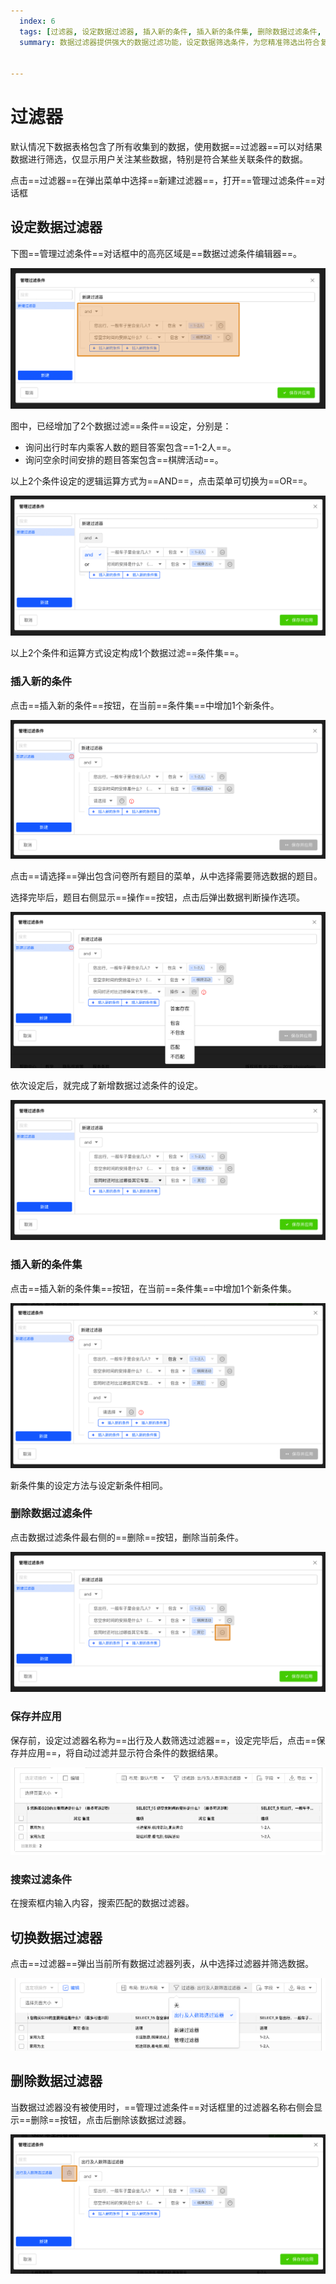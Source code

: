```yaml
---
  index: 6
  tags: [过滤器, 设定数据过滤器, 插入新的条件, 插入新的条件集, 删除数据过滤条件, 保存过滤器, 应用过滤器, 搜索过滤条件, 切换数据过滤器, 删除数据过滤器, 数据表格, 数据结果]
  summary: 数据过滤器提供强大的数据过滤功能，设定数据筛选条件，为您精准筛选出符合复杂逻辑关联条件数据集合。


---
```







# 过滤器

默认情况下数据表格包含了所有收集到的数据，使用数据==过滤器==可以对结果数据进行筛选，仅显示用户关注某些数据，特别是符合某些关联条件的数据。

点击==过滤器==在弹出菜单中选择==新建过滤器==，打开==管理过滤条件==对话框

## 设定数据过滤器

下图==管理过滤条件==对话框中的高亮区域是==数据过滤条件编辑器==。

<img src='../assets/02dataTable//06dataFilter/dataFilterConditionSet.png'>

图中，已经增加了2个数据过滤==条件==设定，分别是：

  + 询问出行时车内乘客人数的题目答案包含==1-2人==。
  + 询问空余时间安排的题目答案包含==棋牌活动==。

以上2个条件设定的逻辑运算方式为==AND==，点击菜单可切换为==OR==。

<img src='../assets/02dataTable//06dataFilter/dataFilterConditionSetLogicSet.png'>

以上2个条件和运算方式设定构成1个数据过滤==条件集==。

### 插入新的条件

点击==插入新的条件==按钮，在当前==条件集==中增加1个新条件。

<img src='../assets/02dataTable//06dataFilter/addDataFilterCondition.png'>

点击==请选择==弹出包含问卷所有题目的菜单，从中选择需要筛选数据的题目。

选择完毕后，题目右侧显示==操作==按钮，点击后弹出数据判断操作选项。

<img src='../assets/02dataTable//06dataFilter/addDataFilterCondition2.png'>

依次设定后，就完成了新增数据过滤条件的设定。

<img src='../assets/02dataTable//06dataFilter/addDataFilterCondition3.png'>

### 插入新的条件集

点击==插入新的条件集==按钮，在当前==条件集==中增加1个新条件集。

<img src='../assets/02dataTable//06dataFilter/addDataFilterConditionSet.png'>

新条件集的设定方法与设定新条件相同。

### 删除数据过滤条件

点击数据过滤条件最右侧的==删除==按钮，删除当前条件。

<img src='../assets/02dataTable//06dataFilter/deleteDataFilterCondition.png'>

### 保存并应用

保存前，设定过滤器名称为==出行及人数筛选过滤器==，设定完毕后，点击==保存并应用==，将自动过滤并显示符合条件的数据结果。

<img src='../assets/02dataTable//06dataFilter/applyDataFilter.png'>

### 搜索过滤条件

在搜索框内输入内容，搜索匹配的数据过滤器。

## 切换数据过滤器

点击==过滤器==弹出当前所有数据过滤器列表，从中选择过滤器并筛选数据。

<img src='../assets/02dataTable//06dataFilter/selectDataFilter.png'>

## 删除数据过滤器

当数据过滤器没有被使用时，==管理过滤条件==对话框里的过滤器名称右侧会显示==删除==按钮，点击后删除该数据过滤器。

<img src='../assets/02dataTable//06dataFilter/deleteDataFilter.png'>
